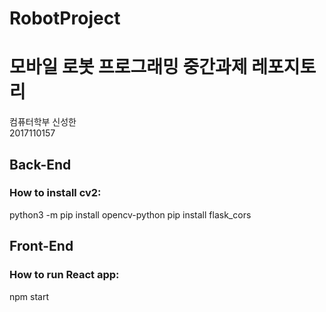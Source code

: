 # RobotProject  
# 모바일 로봇 프로그래밍 중간과제 레포지토리  
컴퓨터학부 신성한  
2017110157  

## Back-End
### How to install cv2:  
python3 -m pip install opencv-python
pip install flask_cors

## Front-End
### How to run React app:  
npm start